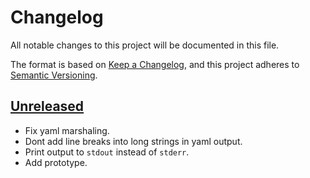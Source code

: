 # Changelog

All notable changes to this project will be documented in this file.

The format is based on [Keep a Changelog](https://keepachangelog.com/en/1.0.0/),
and this project adheres to [Semantic Versioning](https://semver.org/spec/v2.0.0.html).



## [Unreleased]

- Fix yaml marshaling.
- Dont add line breaks into long strings in yaml output.
- Print output to `stdout` instead of `stderr`.
- Add prototype.


[Unreleased]: https://github.com/giantswarm/helm-values-gen/tree/master

